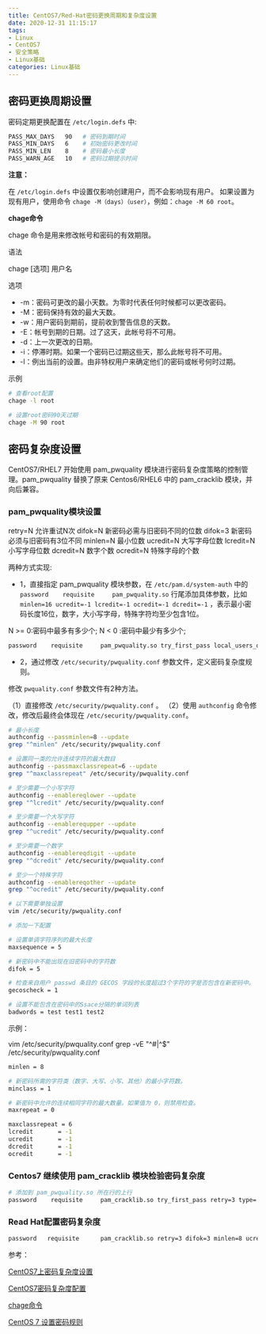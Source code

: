 ```yaml
---
title: CentOS7/Red-Hat密码更换周期和复杂度设置
date: 2020-12-31 11:15:17
tags:
- Linux
- CentOS7
- 安全策略
- Linux基础
categories: Linux基础
---
```


## 密码更换周期设置

密码定期更换配置在 `/etc/login.defs` 中:

```sh
PASS_MAX_DAYS	90   # 密码到期时间
PASS_MIN_DAYS	6    # 初始密码更改时间
PASS_MIN_LEN	8    # 密码最小长度
PASS_WARN_AGE	10   # 密码过期提示时间
```

**注意：**

在 `/etc/login.defs` 中设置仅影响创建用户，而不会影响现有用户。
如果设置为现有用户，使用命令 `chage -M（days）（user）`，例如：`chage -M 60 root`。

**chage命令**

chage 命令是用来修改帐号和密码的有效期限。

语法

chage [选项] 用户名

选项

* -m：密码可更改的最小天数。为零时代表任何时候都可以更改密码。
* -M：密码保持有效的最大天数。
* -w：用户密码到期前，提前收到警告信息的天数。
* -E：帐号到期的日期。过了这天，此帐号将不可用。
* -d：上一次更改的日期。
* -i：停滞时期。如果一个密码已过期这些天，那么此帐号将不可用。
* -l：例出当前的设置。由非特权用户来确定他们的密码或帐号何时过期。

示例

```sh
# 查看root配置
chage -l root

# 设置root密码90天过期
chage -M 90 root
```

## 密码复杂度设置

CentOS7/RHEL7 开始使用 pam_pwquality 模块进行密码复杂度策略的控制管理。pam_pwquality 替换了原来 Centos6/RHEL6 中的 pam_cracklib 模块，并向后兼容。

### pam_pwquality模块设置

retry=N  允许重试N次
difok=N 新密码必需与旧密码不同的位数  difok=3 新密码必须与旧密码有3位不同
minlen=N  最小位数
ucredit=N  大写字母位数
lcredit=N  小写字母位数
dcredit=N  数字个数
ocredit=N  特殊字母的个数

两种方式实现:

* 1，直接指定 pam_pwquality 模块参数，在 `/etc/pam.d/system-auth` 中的 `password    requisite     pam_pwquality.so` 行尾添加具体参数，比如 `minlen=16 ucredit=-1 lcredit=-1 ocredit=-1 dcredit=-1` ，表示最小密码长度16位，数字，大小写字母，特殊字符均至少包含1位。

N >= 0:密码中最多有多少个;
N < 0 :密码中最少有多少个;

```sh
password    requisite     pam_pwquality.so try_first_pass local_users_only retry=3 authtok_type= minlen=8 ucredit=-1 lcredit=-1 ocredit=-1 dcredit=-1
```

* 2，通过修改 `/etc/security/pwquality.conf` 参数文件，定义密码复杂度规则。

修改 `pwquality.conf` 参数文件有2种方法。

（1）直接修改 `/etc/security/pwquality.conf` 。
（2）使用 `authconfig` 命令修改，修改后最终会体现在 `/etc/security/pwquality.conf`。

```sh
# 最小长度
authconfig --passminlen=8 --update
grep "^minlen" /etc/security/pwquality.conf

# 设置同一类的允许连续字符的最大数目
authconfig --passmaxclassrepeat=6 --update
grep "^maxclassrepeat" /etc/security/pwquality.conf

# 至少需要一个小写字符
authconfig --enablereqlower --update
grep "^lcredit" /etc/security/pwquality.conf

# 至少需要一个大写字符
authconfig --enablerequpper --update
grep "^ucredit" /etc/security/pwquality.conf

# 至少需要一个数字
authconfig --enablereqdigit --update
grep "^dcredit" /etc/security/pwquality.conf

# 至少一个特殊字符
authconfig --enablereqother --update
grep "^ocredit" /etc/security/pwquality.conf

# 以下需要单独设置
vim /etc/security/pwquality.conf

# 添加一下配置

# 设置单调字符序列的最大长度
maxsequence = 5

# 新密码中不能出现在旧密码中的字符数
difok = 5

# 检查来自用户 passwd 条目的 GECOS 字段的长度超过3个字符的字是否包含在新密码中。
gecoscheck = 1

# 设置不能包含在密码中的Ssace分隔的单词列表
badwords = test test1 test2
```

示例：

vim /etc/security/pwquality.conf
grep -vE "^#|^$" /etc/security/pwquality.conf

```sh
minlen = 8

# 新密码所需的字符类（数字、大写、小写、其他）的最小字符数。
minclass = 1

# 新密码中允许的连续相同字符的最大数量。如果值为 0，则禁用检查。
maxrepeat = 0

maxclassrepeat = 6
lcredit       = -1
ucredit       = -1
dcredit       = -1
ocredit       = -1
```

### Centos7 继续使用 pam_cracklib 模块检验密码复杂度

```sh
# 添加到 pam_pwquality.so 所在行的上行
password    requisite     pam_cracklib.so try_first_pass retry=3 type=  minlen=8 ucredit=-1 lcredit=-1 ocredit=-1 dcredit=-1
```

### Read Hat配置密码复杂度

```sh
password   requisite      pam_cracklib.so retry=3 difok=3 minlen=8 ucredit=-1 lcredit=-2 dcredit=-1 ocredit=-1
```

参考：

[CentOS7上密码复杂度设置](https://www.jianshu.com/p/f7bd6dfffc34)

[CentOS7密码复杂度配置](https://blog.csdn.net/longfeizzu/article/details/101377584)

[chage命令](https://man.linuxde.net/chage)

[CentOS 7 设置密码规则](https://blog.csdn.net/wh211212/article/details/53992772)